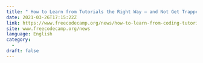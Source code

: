 ```yaml
---
title: " How to Learn from Tutorials the Right Way – and Not Get Trapped in Tutorial Hell "
date: 2021-03-26T17:15:22Z
link: https://www.freecodecamp.org/news/how-to-learn-from-coding-tutorials-and-avoid-tutorial-hell/?utm_medium=RSS&utm_source=news.12bit.vn
site: www.freecodecamp.org/news
language: English
category:
  -   
draft: false
---
```

